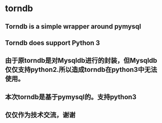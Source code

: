 # torndb

## Torndb is a simple wrapper around pymysql
## Torndb does support Python 3 
## 由于原torndb是对Mysqldb进行的封装，但Mysqldb 仅仅支持python2.所以造成torndb在python3中无法使用。
## 本次torndb是基于pymysql的。支持python3
## 仅仅作为技术交流，谢谢
